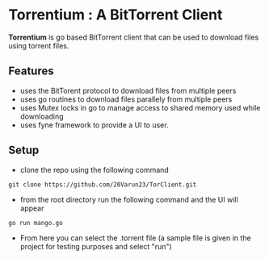 # Torrentium : A BitTorrent Client

**Torrentium** is go based BitTorrent client that can be used to download files using torrent files.

## Features

- uses the BitTorent protocol to download files from multiple peers
- uses go routines to download files parallely from multiple peers
- uses Mutex locks in go to manage access to shared memory used while downloading
- uses fyne framework to provide a UI to user.

## Setup

- clone the repo using the following command

```[git]
git clone https://github.com/20Varun23/TorClient.git
```

- from the root directory run the following command and the UI will appear

```[git]
go run mango.go
```

- From here you can select the .torrent file (a sample file is given in the project for testing purposes and select "run")
